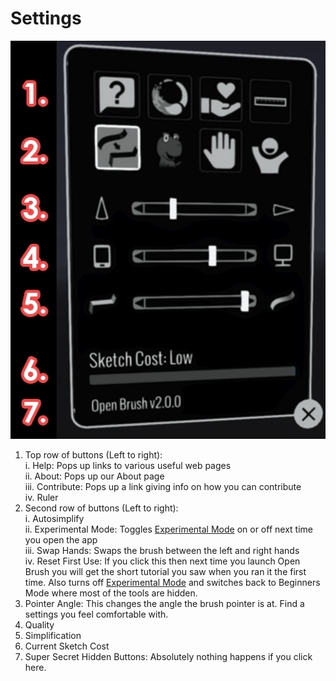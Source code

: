 # Settings

![](<../.gitbook/assets/image (1).png>)

1. Top row of buttons (Left to right):\
   i. Help: Pops up links to various useful web pages\
   ii. About: Pops up our About page\
   iii. Contribute: Pops up a link giving info on how you can contribute\
   iv. Ruler
2. Second row of buttons (Left to right):\
   i. Autosimplify\
   ii. Experimental Mode: Toggles [Experimental Mode](experimental-mode.md) on or off next time you open the app\
   iii. Swap Hands: Swaps the brush between the left and right hands\
   iv. Reset First Use: If you click this then next time you launch Open Brush you will get the short tutorial you saw when you ran it the first time. Also turns off [Experimental Mode](experimental-mode.md) and switches back to Beginners Mode where most of the tools are hidden.
3. Pointer Angle: This changes the angle the brush pointer is at. Find a settings you feel comfortable with.
4. Quality
5. Simplification
6. Current Sketch Cost
7. Super Secret Hidden Buttons: Absolutely nothing happens if you click here.
